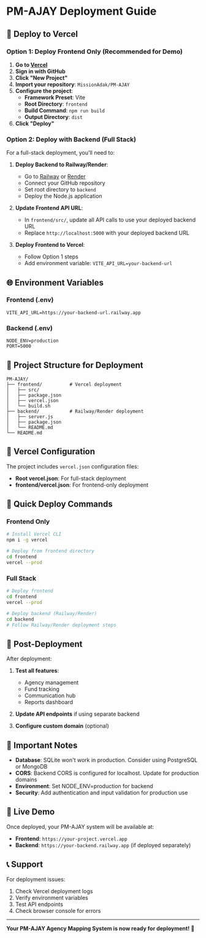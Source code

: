# PM-AJAY Deployment Guide

## 🚀 Deploy to Vercel

### Option 1: Deploy Frontend Only (Recommended for Demo)

1. **Go to [Vercel](https://vercel.com)**
2. **Sign in with GitHub**
3. **Click "New Project"**
4. **Import your repository**: `MissionAdak/PM-AJAY`
5. **Configure the project**:
   - **Framework Preset**: Vite
   - **Root Directory**: `frontend`
   - **Build Command**: `npm run build`
   - **Output Directory**: `dist`
6. **Click "Deploy"**

### Option 2: Deploy with Backend (Full Stack)

For a full-stack deployment, you'll need to:

1. **Deploy Backend to Railway/Render**:
   - Go to [Railway](https://railway.app) or [Render](https://render.com)
   - Connect your GitHub repository
   - Set root directory to `backend`
   - Deploy the Node.js application

2. **Update Frontend API URL**:
   - In `frontend/src/`, update all API calls to use your deployed backend URL
   - Replace `http://localhost:5000` with your deployed backend URL

3. **Deploy Frontend to Vercel**:
   - Follow Option 1 steps
   - Add environment variable: `VITE_API_URL=your-backend-url`

## 🌐 Environment Variables

### Frontend (.env)
```
VITE_API_URL=https://your-backend-url.railway.app
```

### Backend (.env)
```
NODE_ENV=production
PORT=5000
```

## 📁 Project Structure for Deployment

```
PM-AJAY/
├── frontend/          # Vercel deployment
│   ├── src/
│   ├── package.json
│   ├── vercel.json
│   └── build.sh
├── backend/           # Railway/Render deployment
│   ├── server.js
│   ├── package.json
│   └── README.md
└── README.md
```

## 🔧 Vercel Configuration

The project includes `vercel.json` configuration files:

- **Root vercel.json**: For full-stack deployment
- **frontend/vercel.json**: For frontend-only deployment

## 🎯 Quick Deploy Commands

### Frontend Only
```bash
# Install Vercel CLI
npm i -g vercel

# Deploy from frontend directory
cd frontend
vercel --prod
```

### Full Stack
```bash
# Deploy frontend
cd frontend
vercel --prod

# Deploy backend (Railway/Render)
cd backend
# Follow Railway/Render deployment steps
```

## 📱 Post-Deployment

After deployment:

1. **Test all features**:
   - Agency management
   - Fund tracking
   - Communication hub
   - Reports dashboard

2. **Update API endpoints** if using separate backend

3. **Configure custom domain** (optional)

## 🚨 Important Notes

- **Database**: SQLite won't work in production. Consider using PostgreSQL or MongoDB
- **CORS**: Backend CORS is configured for localhost. Update for production domains
- **Environment**: Set NODE_ENV=production for backend
- **Security**: Add authentication and input validation for production use

## 🔗 Live Demo

Once deployed, your PM-AJAY system will be available at:
- **Frontend**: `https://your-project.vercel.app`
- **Backend**: `https://your-backend.railway.app` (if deployed separately)

## 📞 Support

For deployment issues:
1. Check Vercel deployment logs
2. Verify environment variables
3. Test API endpoints
4. Check browser console for errors

---

**Your PM-AJAY Agency Mapping System is now ready for deployment!** 🎉
